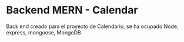 # Backend MERN - Calendar

Back end creado para el proyecto de Calendario, se ha ocupado Node, express, mongoose, MongoDB